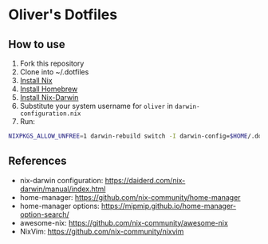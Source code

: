 # Oliver's Dotfiles

## How to use

1. Fork this repository
2. Clone into ~/.dotfiles
3. [Install Nix](https://nixos.org/download.html)
4. [Install Homebrew](https://brew.sh/)
5. [Install Nix-Darwin](https://github.com/LnL7/nix-darwin#installing)
6. Substitute your system username for `oliver` in `darwin-configuration.nix` 
7. Run:
```bash
NIXPKGS_ALLOW_UNFREE=1 darwin-rebuild switch -I darwin-config=$HOME/.dotfiles/darwin-configuration.nix
```
## References

- nix-darwin configuration: https://daiderd.com/nix-darwin/manual/index.html
- home-manager: https://github.com/nix-community/home-manager
- home-manager options: https://mipmip.github.io/home-manager-option-search/
- awesome-nix: https://github.com/nix-community/awesome-nix
- NixVim: https://github.com/nix-community/nixvim
